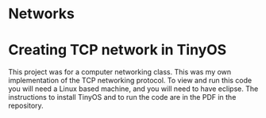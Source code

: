 Networks
========

Creating TCP network in TinyOS
================================

This project was for a computer networking class. This was my own implementation of the TCP networking
protocol. To view and run this code you will need a Linux based machine, and you will need to have eclipse.
The instructions to install TinyOS and to run the code are in the PDF in the repository.
